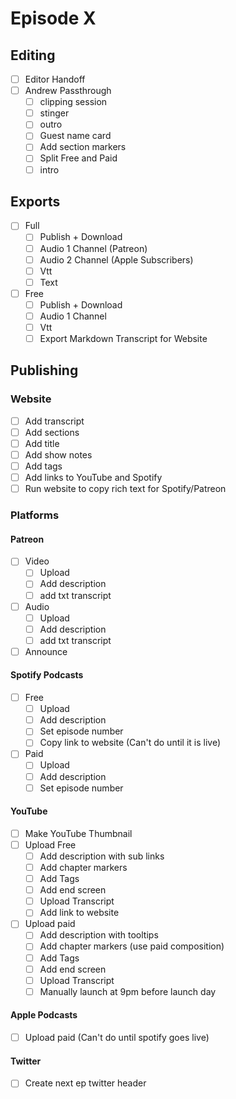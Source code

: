 # Episode X

## Editing

- [ ] Editor Handoff
- [ ] Andrew Passthrough
  - [ ] clipping session
  - [ ] stinger
  - [ ] outro
  - [ ] Guest name card
  - [ ] Add section markers
  - [ ] Split Free and Paid
  - [ ] intro

## Exports

- [ ] Full
  - [ ] Publish + Download
  - [ ] Audio 1 Channel (Patreon)
  - [ ] Audio 2 Channel (Apple Subscribers)
  - [ ] Vtt
  - [ ] Text
- [ ] Free
  - [ ] Publish + Download
  - [ ] Audio 1 Channel
  - [ ] Vtt
  - [ ] Export Markdown Transcript for Website

## Publishing

### Website

- [ ] Add transcript
- [ ] Add sections
- [ ] Add title
- [ ] Add show notes
- [ ] Add tags
- [ ] Add links to YouTube and Spotify
- [ ] Run website to copy rich text for Spotify/Patreon

### Platforms

#### Patreon

- [ ] Video
  - [ ] Upload
  - [ ] Add description
  - [ ] add txt transcript
- [ ] Audio
  - [ ] Upload
  - [ ] Add description
  - [ ] add txt transcript
- [ ] Announce

#### Spotify Podcasts

- [ ] Free
  - [ ] Upload
  - [ ] Add description
  - [ ] Set episode number
  - [ ] Copy link to website (Can't do until it is live)
- [ ] Paid
  - [ ] Upload
  - [ ] Add description
  - [ ] Set episode number

#### YouTube

- [ ] Make YouTube Thumbnail
- [ ] Upload Free
  - [ ] Add description with sub links
  - [ ] Add chapter markers
  - [ ] Add Tags
  - [ ] Add end screen
  - [ ] Upload Transcript
  - [ ] Add link to website
- [ ] Upload paid
  - [ ] Add description with tooltips
  - [ ] Add chapter markers (use paid composition)
  - [ ] Add Tags
  - [ ] Add end screen
  - [ ] Upload Transcript
  - [ ] Manually launch at 9pm before launch day

#### Apple Podcasts

- [ ] Upload paid (Can't do until spotify goes live)

#### Twitter

- [ ] Create next ep twitter header
